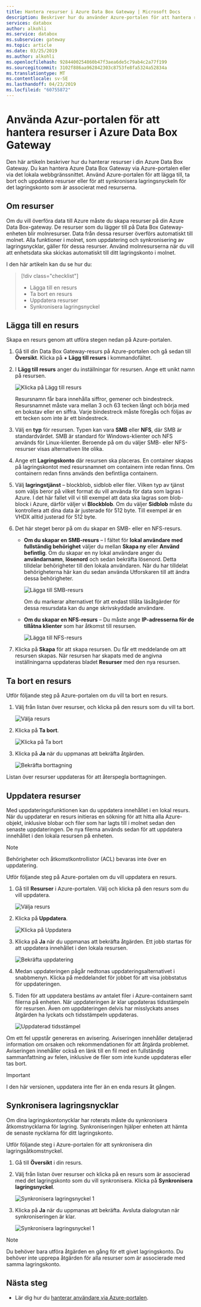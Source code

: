 ```yaml
---
title: Hantera resurser i Azure Data Box Gateway | Microsoft Docs
description: Beskriver hur du använder Azure-portalen för att hantera resurser i Azure Data Box Gateway.
services: databox
author: alkohli
ms.service: databox
ms.subservice: gateway
ms.topic: article
ms.date: 03/25/2019
ms.author: alkohli
ms.openlocfilehash: 9284400254860b47f3aea6de5c79ab4c2a77f199
ms.sourcegitcommit: 3102f886aa962842303c8753fe8fa5324a52834a
ms.translationtype: MT
ms.contentlocale: sv-SE
ms.lasthandoff: 04/23/2019
ms.locfileid: "60755872"
---
```

# <a name="use-the-azure-portal-to-manage-shares-on-your-azure-data-box-gateway"></a>Använda Azur-portalen för att hantera resurser i Azure Data Box Gateway 

Den här artikeln beskriver hur du hanterar resurser i din Azure Data Box Gateway. Du kan hantera Azure Data Box Gateway via Azure-portalen eller via det lokala webbgränssnittet. Använd Azure-portalen för att lägga till, ta bort och uppdatera resurser eller för att synkronisera lagringsnyckeln för det lagringskonto som är associerat med resurserna.

## <a name="about-shares"></a>Om resurser

Om du vill överföra data till Azure måste du skapa resurser på din Azure Data Box-gateway. De resurser som du lägger till på Data Box Gateway-enheten blir molnresurser. Data från dessa resurser överförs automatiskt till molnet. Alla funktioner i molnet, som uppdatering och synkronisering av lagringsnycklar, gäller för dessa resurser. Använd molnresurserna när du vill att enhetsdata ska skickas automatiskt till ditt lagringskonto i molnet.

I den här artikeln kan du se hur du:

> [!div class="checklist"]
> * Lägga till en resurs
> * Ta bort en resurs
> * Uppdatera resurser
> * Synkronisera lagringsnyckel


## <a name="add-a-share"></a>Lägga till en resurs

Skapa en resurs genom att utföra stegen nedan på Azure-portalen.

1. Gå till din Data Box Gateway-resurs på Azure-portalen och gå sedan till **Översikt**. Klicka på **+ Lägg till resurs** i kommandofältet.
2. I **Lägg till resurs** anger du inställningar för resursen. Ange ett unikt namn på resursen.

    ![Klicka på Lägg till resurs](media/data-box-gateway-manage-shares/add-share-1.png)

    Resursnamn får bara innehålla siffror, gemener och bindestreck. Resursnamnet måste vara mellan 3 och 63 tecken långt och börja med en bokstav eller en siffra. Varje bindestreck måste föregås och följas av ett tecken som inte är ett bindestreck.

3. Välj en **typ** för resursen. Typen kan vara **SMB** eller **NFS**, där SMB är standardvärdet. SMB är standard för Windows-klienter och NFS används för Linux-klienter. Beroende på om du väljer SMB- eller NFS-resurser visas alternativen lite olika.

4. Ange ett **Lagringskonto** där resursen ska placeras. En container skapas på lagringskontot med resursnamnet om containern inte redan finns. Om containern redan finns används den befintliga containern.

5. Välj **lagringstjänst** – blockblob, sidblob eller filer. Vilken typ av tjänst som väljs beror på vilket format du vill använda för data som lagras i Azure. I det här fallet vill vi till exempel att data ska lagras som blob-block i Azure, därför väljer vi **Blockblob**. Om du väljer **Sidblob** måste du kontrollera att dina data är justerade för 512 byte. Till exempel är en VHDX alltid justerad för 512 byte.

6. Det här steget beror på om du skapar en SMB- eller en NFS-resurs.
    - **Om du skapar en SMB-resurs** – I fältet för **lokal användare med fullständig behörighet** väljer du mellan **Skapa ny** eller **Använd befintlig**. Om du skapar en ny lokal användare anger du **användarnamn**, **lösenord** och sedan bekräfta lösenord. Detta tilldelar behörigheter till den lokala användaren. När du har tilldelat behörigheterna här kan du sedan använda Utforskaren till att ändra dessa behörigheter.

        ![Lägga till SMB-resurs](media/data-box-gateway-manage-shares/add-share-2.png)

        Om du markerar alternativet för att endast tillåta läsåtgärder för dessa resursdata kan du ange skrivskyddade användare.
    - **Om du skapar en NFS-resurs** – Du måste ange **IP-adresserna för de tillåtna klienter** som har åtkomst till resursen.

        ![Lägga till NFS-resurs](media/data-box-gateway-manage-shares/add-share-3.png)

7. Klicka på **Skapa** för att skapa resursen. Du får ett meddelande om att resursen skapas. När resursen har skapats med de angivna inställningarna uppdateras bladet **Resurser** med den nya resursen.
 
## <a name="delete-a-share"></a>Ta bort en resurs

Utför följande steg på Azure-portalen om du vill ta bort en resurs.

1. Välj från listan över resurser, och klicka på den resurs som du vill ta bort.

    ![Välja resurs](media/data-box-gateway-manage-shares/delete-1.png)

2. Klicka på **Ta bort**. 

    ![Klicka på Ta bort](media/data-box-gateway-manage-shares/delete-2.png)

3. Klicka på **Ja** när du uppmanas att bekräfta åtgärden.

    ![Bekräfta borttagning](media/data-box-gateway-manage-shares/delete-3.png)

Listan över resurser uppdateras för att återspegla borttagningen.


## <a name="refresh-shares"></a>Uppdatera resurser

Med uppdateringsfunktionen kan du uppdatera innehållet i en lokal resurs. När du uppdaterar en resurs initieras en sökning för att hitta alla Azure-objekt, inklusive blobar och filer som har lagts till i molnet sedan den senaste uppdateringen. De nya filerna används sedan för att uppdatera innehållet i den lokala resursen på enheten. 

> [!NOTE]
> Behörigheter och åtkomstkontrollistor (ACL) bevaras inte över en uppdatering. 

Utför följande steg på Azure-portalen om du vill uppdatera en resurs.

1.  Gå till **Resurser** i Azure-portalen. Välj och klicka på den resurs som du vill uppdatera.

    ![Välja resurs](media/data-box-gateway-manage-shares/refresh-1.png)

2.  Klicka på **Uppdatera**. 

    ![Klicka på Uppdatera](media/data-box-gateway-manage-shares/refresh-2.png)
 
3.  Klicka på **Ja** när du uppmanas att bekräfta åtgärden. Ett jobb startas för att uppdatera innehållet i den lokala resursen. 

    ![Bekräfta uppdatering](media/data-box-gateway-manage-shares/refresh-3.png)
 
4.  Medan uppdateringen pågår nedtonas uppdateringsalternativet i snabbmenyn. Klicka på meddelandet för jobbet för att visa jobbstatus för uppdateringen.

5.  Tiden för att uppdatera bestäms av antalet filer i Azure-containern samt filerna på enheten. När uppdateringen är klar uppdateras tidsstämpeln för resursen. Även om uppdateringen delvis har misslyckats anses åtgärden ha lyckats och tidsstämpeln uppdateras. 

    ![Uppdaterad tidsstämpel](media/data-box-gateway-manage-shares/refresh-4.png)
 
Om ett fel uppstår genereras en avisering. Aviseringen innehåller detaljerad information om orsaken och rekommendationen för att åtgärda problemet. Aviseringen innehåller också en länk till en fil med en fullständig sammanfattning av felen, inklusive de filer som inte kunde uppdateras eller tas bort.

>[!IMPORTANT]
> I den här versionen, uppdatera inte fler än en enda resurs åt gången.

## <a name="sync-storage-keys"></a>Synkronisera lagringsnycklar

Om dina lagringskontonycklar har roterats måste du synkronisera åtkomstnycklarna för lagring. Synkroniseringen hjälper enheten att hämta de senaste nycklarna för ditt lagringskonto.

Utför följande steg i Azure-portalen för att synkronisera din lagringsåtkomstnyckel.

1. Gå till **Översikt** i din resurs. 
2. Välj från listan över resurser och klicka på en resurs som är associerad med det lagringskonto som du vill synkronisera. Klicka på **Synkronisera lagringsnyckel**. 

     ![Synkronisera lagringsnyckel 1](media/data-box-gateway-manage-shares/sync-storage-key-1.png)

3. Klicka på **Ja** när du uppmanas att bekräfta. Avsluta dialogrutan när synkroniseringen är klar.

     ![Synkronisera lagringsnyckel 1](media/data-box-gateway-manage-shares/sync-storage-key-2.png)

>[!NOTE]
> Du behöver bara utföra åtgärden en gång för ett givet lagringskonto. Du behöver inte upprepa åtgärden för alla resurser som är associerade med samma lagringskonto.


## <a name="next-steps"></a>Nästa steg

- Lär dig hur du [hanterar användare via Azure-portalen](data-box-gateway-manage-users.md).
